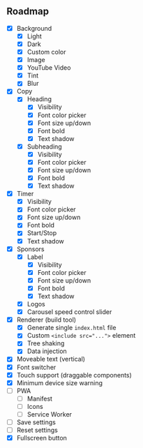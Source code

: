 ## Roadmap

- [x] Background
    - [x] Light
    - [x] Dark
    - [x] Custom color
    - [x] Image
    - [x] YouTube Video
    - [x] Tint
    - [x] Blur
- [x] Copy
    - [x] Heading
        - [x] Visibility
        - [x] Font color picker
        - [x] Font size up/down
        - [x] Font bold
        - [x] Text shadow
    - [x] Subheading
        - [x] Visibility
        - [x] Font color picker
        - [x] Font size up/down
        - [x] Font bold
        - [x] Text shadow
- [x] Timer
    - [x] Visibility
    - [x] Font color picker
    - [x] Font size up/down
    - [x] Font bold
    - [x] Start/Stop
    - [x] Text shadow
- [x] Sponsors
    - [x] Label
        - [x] Visibility
        - [x] Font color picker
        - [x] Font size up/down
        - [x] Font bold
        - [x] Text shadow
    - [x] Logos
    - [x] Carousel speed control slider
- [x] Renderer (build tool)
    - [x] Generate single `index.html` file
    - [x] Custom `<include src="...">` element
    - [x] Tree shaking
    - [x] Data injection
- [x] Moveable text (vertical)
- [x] Font switcher
- [x] Touch support (draggable components)
- [x] Minimum device size warning
- [ ] PWA
    - [ ] Manifest
    - [ ] Icons
    - [ ] Service Worker
- [ ] Save settings
- [ ] Reset settings
- [x] Fullscreen button